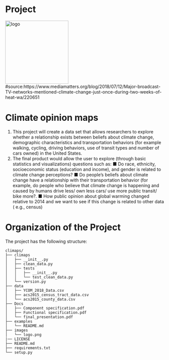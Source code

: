 # Project

<img src="images/logo.jpg" alt="logo" width="200" height="200" />
#source:https://www.mediamatters.org/blog/2018/07/12/Major-broadcast-TV-networks-mentioned-climate-change-just-once-during-two-weeks-of-heat-wa/220651


Climate opinion maps
===================
1. This project will create a data set that allows researchers to explore whether a relationship exists between beliefs about climate change, demographic characteristics and transportation behaviors (for example walking, cycling, driving behaviors, use of transit types and number of cars owned) in the United States.
2. The final product would allow the user to explore (through basic statistics and visualizations) questions such as:
■ Do race, ethnicity, socioeconomic status (education and income), and gender is related to climate change perceptions?
■ Do people’s beliefs about climate change have a relationship with their transportation behavior (for example, do people who believe that climate change is happening and caused by humans drive less/ own less cars/ use more public transit/ bike more?.
■ How public opinion about global warming changed relative to 2014 and we want to see if this change is related to other data ( e.g., census)


Organization of the Project
===========================
The project has the following structure:
```
climaps/
├── climaps
│   ├── __init__.py
│   ├── clean_data.py
│   ├── tests
│   │   ├── __init__.py
│   │   └── test_clean_data.py
│   └── version.py
├── data
│   ├── YCOM_2018_Data.csv
│   ├── acs2015_census_tract_data.csv
│   └── acs2015_county_data.csv
├── Docs
│   ├── Component specification.pdf
│   ├── Functional specification.pdf
│   └── final_presentation.pdf
├── examples
│   └── README.md
├── images
│   └── logo.png
|── LICENSE
├── README.md
├── requirements.txt
└── setup.py

```
